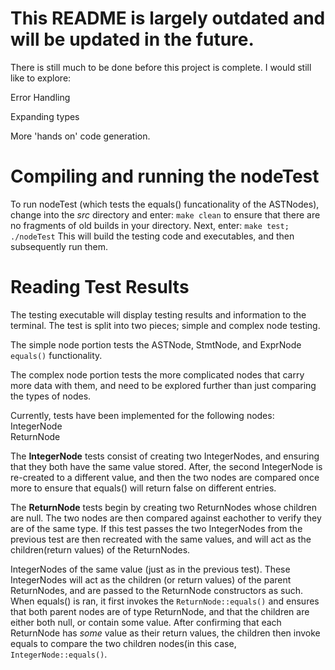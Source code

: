 # This README is largely outdated and will be updated in the future.
There is still much to be done before this project is complete.
I would still like to explore:

Error Handling

Expanding types

More 'hands on' code generation.

# Compiling and running the nodeTest
To run nodeTest (which tests the equals() funcationality of the ASTNodes), change into the _src_ directory and enter:
`make clean`
to ensure that there are no fragments of old builds in your directory. Next, enter:
`make test; ./nodeTest`
This will build the testing code and executables, and then subsequently run them.

# Reading Test Results
The testing executable will display testing results and information to the terminal.
The test is split into two pieces; simple and complex node testing.

The simple node portion tests the ASTNode, StmtNode, and ExprNode `equals()` functionality.

The complex node portion tests the more complicated nodes that carry more data with them, and 
need to be explored further than just comparing the types of nodes.

Currently, tests have been implemented for the following nodes:     
IntegerNode     
ReturnNode      

The **IntegerNode** tests consist of creating two IntegerNodes, and ensuring that they both have the same value stored. After,
the second IntegerNode is re-created to a different value, and then the two nodes are compared once more to ensure that equals()
will return false on different entries.

The **ReturnNode** tests begin by creating two ReturnNodes whose children are null. The two nodes are then compared against eachother to
verify they are of the same type. If this test passes the two IntegerNodes from the previous test are then recreated with the same values,
and will act as the children(return values) of the ReturnNodes. 

IntegerNodes of the same value (just as in the previous test). These IntegerNodes will act as the children (or return values) of the parent
ReturnNodes, and are passed to the ReturnNode constructors as such. When equals() is ran, it first invokes the `ReturnNode::equals()` and 
ensures that both parent nodes are of type ReturnNode, and that the children are either both null, or contain some value. 
After confirming that each ReturnNode has *some* value as their return values, the children then invoke equals to compare the two children
nodes(in this case, `IntegerNode::equals()`.
